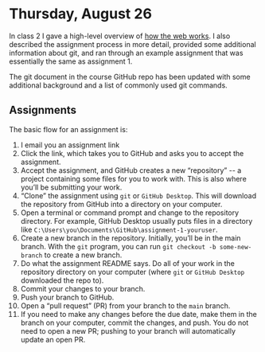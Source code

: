 # Thursday, August 26

In class 2 I gave a high-level overview of
[how the web works](https://developer.mozilla.org/en-US/docs/Learn/Getting_started_with_the_web/How_the_Web_works).
I also described the assignment process in more detail, provided some additional
information about git, and ran through an example assignment that was
essentially the same as assignment 1.

The git document in the course GitHub repo has been updated with some additional
background and a list of commonly used git commands.

## Assignments

The basic flow for an assignment is:

1. I email you an assignment link
2. Click the link, which takes you to GitHub and asks you to accept the
   assignment.
3. Accept the assignment, and GitHub creates a new “repository” -- a project
   containing some files for you to work with. This is also where you’ll be
   submitting your work.
4. “Clone” the assignment using `git` or `GitHub Desktop`. This will
   download the repository from GitHub into a directory on your computer.
5. Open a terminal or command prompt and change to the repository directory. For
   example, GitHub Desktop usually puts files in a directory like
   `C:\Users\you\Documents\GitHub\assignment-1-youruser`.
6. Create a new branch in the repository. Initially, you’ll be in the main
   branch. With the `git` program, you can run `git checkout -b some-new-branch`
   to create a new branch.
6. Do what the assignment README says. Do all of your work in the repository
   directory on your computer (where `git` or `GitHub Desktop` downloaded the
   repo to).
7. Commit your changes to your branch.
8. Push your branch to GitHub.
9. Open a “pull request” (PR) from your branch to the `main` branch.
10. If you need to make any changes before the due date, make them in the branch
    on your computer, commit the changes, and push. You do not need to open a
    new PR; pushing to your branch will automatically update an open PR.
